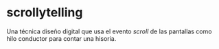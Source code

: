 # scrollytelling

Una técnica diseño digital que usa el evento *scroll* de las pantallas como hilo conductor para contar una hisoria.
